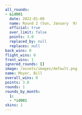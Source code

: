 ```yaml
---
all_rounds:
- &id001
  date: 2022-01-09
  name: Round 2 (Sun, January  9)
  official: true
  over_limit: false
  points: 3.0
  replaced_by: null
  replaces: null
back_wins: 0
flight_wins: 0
front_wins: 1
ignored_rounds: []
image: /assets/images/default.png
name: Moyer, Bill
overall_wins: 0
points: 3.0
rounds: 1
rounds_by_month:
  1:
  - *id001
skins: 1
---
```

